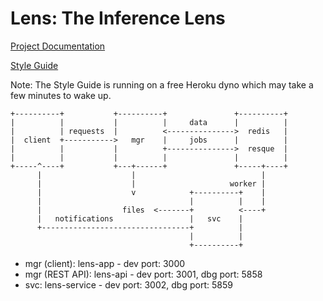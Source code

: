 # Lens: The Inference Lens

[Project Documentation](https://daveham.github.io/lens/info/intro/overview)

[Style Guide](https://damp-everglades-77125.herokuapp.com)

Note: The Style Guide is running on a free Heroku dyno which may take a few minutes to wake up.

````
+----------+           +----------+               +----------+
|          |           |          |     data      |          |
|          | requests  |          <--------------->  redis   |
|  client  +----------->   mgr    |     jobs      |          |
|          |           |          +--------------->  resque  |
|          |           |          |               |          |
+-----^----+           +---+------+               +-----+----+
      |                    |                            |
      |                    |                     worker |
      |                    v            +----------+    |
      |                                 |          |    |
      |                  files  <-------+          <----+
      |   notifications                 |   svc    |
      +---------------------------------+          |
                                        |          |
                                        +----------+
````

* mgr (client): lens-app - dev port: 3000
* mgr (REST API): lens-api - dev port: 3001, dbg port: 5858
* svc: lens-service - dev port: 3002, dbg port: 5859
